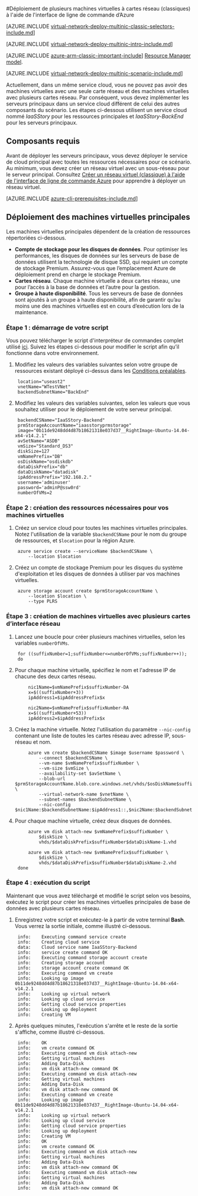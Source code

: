 <properties
   pageTitle="Déploiement de machines virtuelles à plusieurs cartes réseau à l'aide de l'Interface de ligne de commande (CLI) Azure dans le modèle de déploiement classique | Microsoft Azure"
   description="Apprenez à déployer des machines virtuelles à plusieurs cartes réseau à l'aide de l'Interface de ligne de commande Azure dans le modèle de déploiement classique"
   services="virtual-network"
   documentationCenter="na"
   authors="telmosampaio"
   manager="carmonm"
   editor=""
   tags="azure-service-management"
/>
<tags  
   ms.service="virtual-network"
   ms.devlang="na"
   ms.topic="article"
   ms.tgt_pltfrm="na"
   ms.workload="infrastructure-services"
   ms.date="02/02/2016"
   ms.author="telmos" />

#Déploiement de plusieurs machines virtuelles à cartes réseau (classiques) à l'aide de l'interface de ligne de commande d’Azure

[AZURE.INCLUDE [virtual-network-deploy-multinic-classic-selectors-include.md](../../includes/virtual-network-deploy-multinic-classic-selectors-include.md)]

[AZURE.INCLUDE [virtual-network-deploy-multinic-intro-include.md](../../includes/virtual-network-deploy-multinic-intro-include.md)]

[AZURE.INCLUDE [azure-arm-classic-important-include](../../includes/learn-about-deployment-models-classic-include.md)] [Resource Manager model](virtual-network-deploy-multinic-arm-cli.md).

[AZURE.INCLUDE [virtual-network-deploy-multinic-scenario-include.md](../../includes/virtual-network-deploy-multinic-scenario-include.md)]

Actuellement, dans un même service cloud, vous ne pouvez pas avoir des machines virtuelles avec une seule carte réseau et des machines virtuelles avec plusieurs cartes réseau. Par conséquent, vous devez implémenter les serveurs principaux dans un service cloud différent de celui des autres composants du scénario. Les étapes ci-dessous utilisent un service cloud nommé *IaaSStory* pour les ressources principales et *IaaSStory-BackEnd* pour les serveurs principaux.

## Composants requis

Avant de déployer les serveurs principaux, vous devez déployer le service de cloud principal avec toutes les ressources nécessaires pour ce scénario. Au minimum, vous devez créer un réseau virtuel avec un sous-réseau pour le serveur principal. Consultez [Créer un réseau virtuel (classique) à l'aide de l'interface de ligne de commande Azure](virtual-networks-create-vnet-classic-cli.md) pour apprendre à déployer un réseau virtuel.

[AZURE.INCLUDE [azure-cli-prerequisites-include.md](../../includes/azure-cli-prerequisites-include.md)]

## Déploiement des machines virtuelles principales

Les machines virtuelles principales dépendent de la création de ressources répertoriées ci-dessous.

- **Compte de stockage pour les disques de données**. Pour optimiser les performances, les disques de données sur les serveurs de base de données utilisent la technologie de disque SSD, qui requiert un compte de stockage Premium. Assurez-vous que l’emplacement Azure de déploiement prend en charge le stockage Premium.
- **Cartes réseau**. Chaque machine virtuelle a deux cartes réseau, une pour l’accès à la base de données et l’autre pour la gestion.
- **Groupe à haute disponibilité**. Tous les serveurs de base de données sont ajoutés à un groupe à haute disponibilité, afin de garantir qu’au moins une des machines virtuelles est en cours d’exécution lors de la maintenance.

### Étape 1 : démarrage de votre script

Vous pouvez télécharger le script d'interpréteur de commandes complet utilisé [ici](https://raw.githubusercontent.com/Azure/azure-quickstart-templates/master/IaaS-Story/11-MultiNIC/classic/virtual-network-deploy-multinic-classic-cli.sh). Suivez les étapes ci-dessous pour modifier le script afin qu’il fonctionne dans votre environnement.

1. Modifiez les valeurs des variables suivantes selon votre groupe de ressources existant déployé ci-dessus dans les [Conditions préalables](#Prerequisites).

		location="useast2"
		vnetName="WTestVNet"
		backendSubnetName="BackEnd"

2. Modifiez les valeurs des variables suivantes, selon les valeurs que vous souhaitez utiliser pour le déploiement de votre serveur principal.

		backendCSName="IaaSStory-Backend"
		prmStorageAccountName="iaasstoryprmstorage"
		image="0b11de9248dd4d87b18621318e037d37__RightImage-Ubuntu-14.04-x64-v14.2.1"
		avSetName="ASDB"
		vmSize="Standard_DS3"
		diskSize=127
		vmNamePrefix="DB"
		osDiskName="osdiskdb"
		dataDiskPrefix="db"
		dataDiskName="datadisk"
		ipAddressPrefix="192.168.2."
		username='adminuser'
		password='adminP@ssw0rd'
		numberOfVMs=2

### Étape 2 : création des ressources nécessaires pour vos machines virtuelles

1. Créez un service cloud pour toutes les machines virtuelles principales. Notez l'utilisation de la variable `$backendCSName` pour le nom du groupe de ressources, et `$location` pour la région Azure.

		azure service create --serviceName $backendCSName \
		    --location $location

2. Créez un compte de stockage Premium pour les disques du système d'exploitation et les disques de données à utiliser par vos machines virtuelles.

		azure storage account create $prmStorageAccountName \
		    --location $location \
		    --type PLRS

### Étape 3 : création de machines virtuelles avec plusieurs cartes d’interface réseau

1. Lancez une boucle pour créer plusieurs machines virtuelles, selon les variables `numberOfVMs`.

		for ((suffixNumber=1;suffixNumber<=numberOfVMs;suffixNumber++));
		do

2. Pour chaque machine virtuelle, spécifiez le nom et l'adresse IP de chacune des deux cartes réseau.

		    nic1Name=$vmNamePrefix$suffixNumber-DA
		    x=$((suffixNumber+3))
		    ipAddress1=$ipAddressPrefix$x

		    nic2Name=$vmNamePrefix$suffixNumber-RA
		    x=$((suffixNumber+53))
		    ipAddress2=$ipAddressPrefix$x

4. Créez la machine virtuelle. Notez l'utilisation du paramètre `--nic-config` contenant une liste de toutes les cartes réseau avec adresse IP, sous-réseau et nom.

		    azure vm create $backendCSName $image $username $password \
		        --connect $backendCSName \
		        --vm-name $vmNamePrefix$suffixNumber \
		        --vm-size $vmSize \
		        --availability-set $avSetName \
		        --blob-url $prmStorageAccountName.blob.core.windows.net/vhds/$osDiskName$suffixNumber.vhd \
		        --virtual-network-name $vnetName \
		        --subnet-names $backendSubnetName \
		        --nic-config $nic1Name:$backendSubnetName:$ipAddress1::,$nic2Name:$backendSubnetName:$ipAddress2::

5. Pour chaque machine virtuelle, créez deux disques de données.

		    azure vm disk attach-new $vmNamePrefix$suffixNumber \
		        $diskSize \
		        vhds/$dataDiskPrefix$suffixNumber$dataDiskName-1.vhd

		    azure vm disk attach-new $vmNamePrefix$suffixNumber \
		        $diskSize \
		        vhds/$dataDiskPrefix$suffixNumber$dataDiskName-2.vhd
		done

### Étape 4 : exécution du script

Maintenant que vous avez téléchargé et modifié le script selon vos besoins, exécutez le script pour créer les machines virtuelles principales de base de données avec plusieurs cartes réseau.

1. Enregistrez votre script et exécutez-le à partir de votre terminal **Bash**. Vous verrez la sortie initiale, comme illustré ci-dessous.

		info:    Executing command service create
		info:    Creating cloud service
		data:    Cloud service name IaaSStory-Backend
		info:    service create command OK
		info:    Executing command storage account create
		info:    Creating storage account
		info:    storage account create command OK
		info:    Executing command vm create
		info:    Looking up image 0b11de9248dd4d87b18621318e037d37__RightImage-Ubuntu-14.04-x64-v14.2.1
		info:    Looking up virtual network
		info:    Looking up cloud service
		info:    Getting cloud service properties
		info:    Looking up deployment
		info:    Creating VM

2. Après quelques minutes, l'exécution s'arrête et le reste de la sortie s'affiche, comme illustré ci-dessous.

		info:    OK
		info:    vm create command OK
		info:    Executing command vm disk attach-new
		info:    Getting virtual machines
		info:    Adding Data-Disk
		info:    vm disk attach-new command OK
		info:    Executing command vm disk attach-new
		info:    Getting virtual machines
		info:    Adding Data-Disk
		info:    vm disk attach-new command OK
		info:    Executing command vm create
		info:    Looking up image 0b11de9248dd4d87b18621318e037d37__RightImage-Ubuntu-14.04-x64-v14.2.1
		info:    Looking up virtual network
		info:    Looking up cloud service
		info:    Getting cloud service properties
		info:    Looking up deployment
		info:    Creating VM
		info:    OK
		info:    vm create command OK
		info:    Executing command vm disk attach-new
		info:    Getting virtual machines
		info:    Adding Data-Disk
		info:    vm disk attach-new command OK
		info:    Executing command vm disk attach-new
		info:    Getting virtual machines
		info:    Adding Data-Disk
		info:    vm disk attach-new command OK

<!---HONumber=AcomDC_0413_2016-->